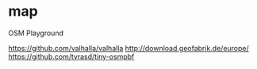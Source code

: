 # map
OSM Playground

https://github.com/valhalla/valhalla
http://download.geofabrik.de/europe/
https://github.com/tyrasd/tiny-osmpbf
